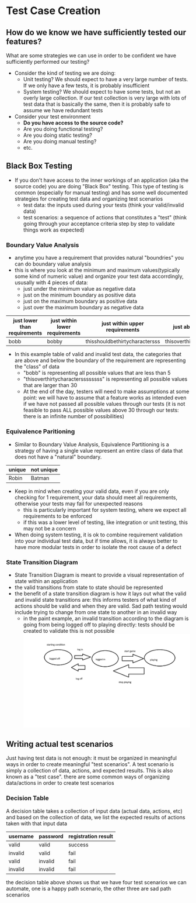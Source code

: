 # Test Case Creation

## How do we know we have sufficiently tested our features?
What are some strategies we can use in order to be confident we have sufficiently performed our testing?
- Consider the kind of testing we are doing:
    - Unit testing? We should expect to have a very large number of tests. If we only have a few tests, it is probably insufficient
    - System testing? We should expect to have some tests, but not an overly large collection. If our test collection is very large with lots of test data that is basically the same, then it is probably safe to assume we have redundant tests
- Consider your test environment
    - **Do you have access to the source code?**
    - Are you doing functional testing?
    - Are you doing static testing?
    - Are you doing manual testing?
    - etc.

## Black Box Testing
- If you don't have access to the inner workings of an application (aka the source code) you are doing "Black Box" testing. This type of testing is common (especially for manual testing) and has some well documented strategies for creating test data and organizing test scenarios
    - test data: the inputs used during your tests (think your valid/invalid data)
    - test scenarios: a sequence of actions that constitutes a "test" (think going through your acceptance criteria step by step to validate things work as expected)

### Boundary Value Analysis
- anytime you have a requirement that provides natural "boundries" you can do boundary value analysis
- this is where you look at the minimum and maximum values(typically some kind of numeric value) and organize your test data accorrdingly, ususally with 4 pieces of data:
    - just under the minimum value as negative data
    - just on the minimum boundary as positive data
    - just on the maximum boundary as positive data
    - just over the maximum boundary as negative data

|just lower than requirements|just within lower requirements|just within upper requirements|just above requirements|
|-|-|-|-|
|bobb|bobby|thisshouldbethirtycharactersss|thisoverthirtycharacterssssssss|

- In this example table of valid and invalid test data, the categories that are above and below the boundary of the requirement are representing the "class" of data
    - "bobb" is representing all possible values that are less than 5
    - "thisoverthirtycharacterssssssss" is representing all possible values that are larger than 30
    - At the end of the day, testers will need to make assumptions at some point: we will have to assume that a feature works as intended even if we have not passed all possible values through our tests (it is not feasible to pass ALL possible values above 30 through our tests: there is an infinite number of possibilities)

### Equivalence Paritioning
- Similar to Boundary Value Analysis, Equivalence Partitioning is a strategy of having a single value represent an entire class of data that does not have a "natural" boundary.

|unique|not unique|
|-|-|
|Robin|Batman|

- Keep in mind when creating your valid data, even if you are only checking for 1 requirement, your data should meet all requirements, otherwise your tests may fail for unexpected reasons
    - this is particularly important for system testing, where we expect all requirements to be enforced
    - if this was a lower level of testing, like integration or unit testing, this may not be a concern
- When doing system testing, it is ok to combine requirement validation into your individual test data, but if time allows, it is always better to have more modular tests in order to isolate the root cause of a defect

### State Transition Diagram
- State Transition Diagram is meant to provide a visual representation of state within an application
- the valid transitions from state to state should be represented
- the benefit of a state transition diagram is how it lays out what the valid and invalid state transitions are: this informs testers of what kind of actions should be valid and when they are valid. Sad path testing would include trying to change from one state to another in an invalid way
    - in the paint example, an invalid transition according to the diagram is going from being logged off to playing directly: tests should be created to validate this is not possible
![example state transition diagram](state-transition-diagram.png)

## Writing actual test scenarios
Just having test data is not enough: it must be organized in meaningful ways in order to create meaningful "test scenarios". A test scenario is simply a collection of data, actions, and expected results. This is also known as a "test case". there are some common ways of organizing data/actions in order to create test scenarios

### Decision Table
A decision table takes a collection of input data (actual data, actions, etc) and based on the collection of data, we list the expected results of actions taken with that input data

|username|password|registration result|
|-|-|-|
|valid|valid|success|
|invalid|valid|fail|
|valid|invalid|fail|
|invalid|invalid|fail|

the decision table above shows us that we have four test scenarios we can automate, one is a happy path scenario, the other three are sad path scenarios